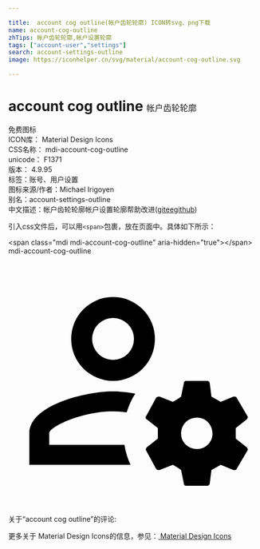 ```yaml
---

title:  account cog outline(帐户齿轮轮廓) ICON转svg、png下载
name: account-cog-outline
zhTips: 帐户齿轮轮廓,帐户设置轮廓
tags: ["account-user","settings"]
search: account-settings-outline
image: https://iconhelper.cn/svg/material/account-cog-outline.svg

---
```


# account cog outline  <small style="font-size: 60%;font-weight: 100">帐户齿轮轮廓</small>


<div class="detail-page">
<p>
<span><span class="badge-success badge">免费图标</span> </span>
<br/>
<span>
ICON库：
<span class="badge-secondary badge">Material Design Icons</span> 
</span>
<br/>
<span>
CSS名称：
<span class="badge-secondary badge">mdi-account-cog-outline</span> 
</span>
<br/>
<span>
unicode：
<span class="badge-secondary badge">F1371</span> 
<copy-btn content='F1371' btn-title=""></copy-btn>
<copy-btn :content='String.fromCodePoint(parseInt("F1371", 16))' btn-title="复制U"></copy-btn>
</span>
<br/>
<span>
版本：
<span class="badge-secondary badge">4.9.95</span> 
</span><br/><span>标签：<span class="badge-light badge"><router-link to="/tags/account-user.html">账号、用户</router-link></span><span class="badge-light badge"><router-link to="/tags/settings.html">设置</router-link></span></span>
<br/>
<span>图标来源/作者：<span class="badge-light badge">Michael Irigoyen</span></span> 
<br/>
<span>别名：<span class="badge-light badge">account-settings-outline</span></span><br/><span class="zh-detail">中文描述：<span class="badge-primary badge">帐户齿轮轮廓</span><span class="badge-primary badge">帐户设置轮廓</span><span class="help-link"><span>帮助改进</span>(<a href="https://gitee.com/liuwave/icon-helper/edit/master/json/material/account-cog-outline.json" target="_blank" rel="noopener noreferrer">gitee</a><a href="https://github.com/liuwave/icon-helper/edit/master/json/material/account-cog-outline.json" target="_blank" rel="noopener noreferrer">github</a></span>)</span><br/>
</p>
</div>
<div class="alert alert-dark">
  <i class="mdi mdi-account-cog-outline mdi-48px"></i>
  <i class="mdi mdi-account-cog-outline mdi-36px"></i>
  <i class="mdi mdi-account-cog-outline mdi-24px"></i>
  <i class="mdi mdi-account-cog-outline mdi-18px"></i>
</div>
<div>
  <p>引入css文件后，可以用<code>&lt;span&gt;</code>包裹，放在页面中。具体如下所示：    
  </p>
  <div class="alert alert-primary" style="font-size: 14px">
    &lt;span class="mdi mdi-account-cog-outline" aria-hidden="true"&gt;&lt;/span&gt;
    <copy-btn content='<span class="mdi mdi-account-cog-outline" aria-hidden="true"></span>'></copy-btn>
  </div>
  <div class="alert alert-secondary">
    <i class="mdi mdi-account-cog-outline"
    style="font-size: 24px"
    aria-hidden="true"></i> mdi-account-cog-outline
    <copy-btn content="mdi-account-cog-outline" btn-title="复制图标名称"></copy-btn>
  </div>
</div>
<div id="svg" class="svg-wrap">
<svg xmlns="http://www.w3.org/2000/svg" viewBox="0 0 24 24"><path d="M10 4A4 4 0 0 0 6 8A4 4 0 0 0 10 12A4 4 0 0 0 14 8A4 4 0 0 0 10 4M10 6A2 2 0 0 1 12 8A2 2 0 0 1 10 10A2 2 0 0 1 8 8A2 2 0 0 1 10 6M17 12C16.84 12 16.76 12.08 16.76 12.24L16.5 13.5C16.28 13.68 15.96 13.84 15.72 14L14.44 13.5C14.36 13.5 14.2 13.5 14.12 13.6L13.16 15.36C13.08 15.44 13.08 15.6 13.24 15.68L14.28 16.5V17.5L13.24 18.32C13.16 18.4 13.08 18.56 13.16 18.64L14.12 20.4C14.2 20.5 14.36 20.5 14.44 20.5L15.72 20C15.96 20.16 16.28 20.32 16.5 20.5L16.76 21.76C16.76 21.92 16.84 22 17 22H19C19.08 22 19.24 21.92 19.24 21.76L19.4 20.5C19.72 20.32 20.04 20.16 20.28 20L21.5 20.5C21.64 20.5 21.8 20.5 21.8 20.4L22.84 18.64C22.92 18.56 22.84 18.4 22.76 18.32L21.72 17.5V16.5L22.76 15.68C22.84 15.6 22.92 15.44 22.84 15.36L21.8 13.6C21.8 13.5 21.64 13.5 21.5 13.5L20.28 14C20.04 13.84 19.72 13.68 19.4 13.5L19.24 12.24C19.24 12.08 19.08 12 19 12H17M10 13C7.33 13 2 14.33 2 17V20H11.67C11.39 19.41 11.19 18.77 11.09 18.1H3.9V17C3.9 16.36 7.03 14.9 10 14.9C10.43 14.9 10.87 14.94 11.3 15C11.5 14.36 11.77 13.76 12.12 13.21C11.34 13.08 10.6 13 10 13M18.04 15.5C18.84 15.5 19.5 16.16 19.5 17.04C19.5 17.84 18.84 18.5 18.04 18.5C17.16 18.5 16.5 17.84 16.5 17.04C16.5 16.16 17.16 15.5 18.04 15.5Z" /></svg>
</div>
<detail full-name='mdi-account-cog-outline'></detail>
<div>
<p>关于“account cog outline”的评论:</p>
</div>
<Vssue title="关于“account cog outline”的评论" ></Vssue>    
<div><p>更多关于 Material Design Icons的信息，参见：<a target="_blank" href="https://iconhelper.cn/material.html"> Material Design Icons</a>
</p></div>
